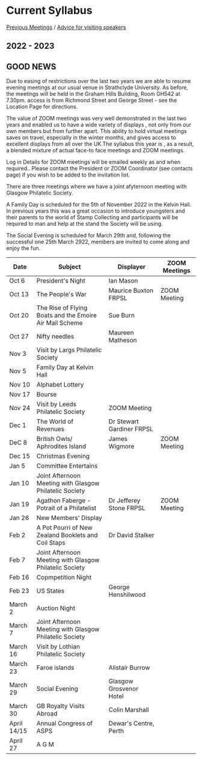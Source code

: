 # Current Syllabus

[Previous Meetings](./previous-meetings) / [Advice for visiting speakers](./advice-for-visiting-speakers)

## 2022 - 2023 ##
## GOOD NEWS ## 
Due to easing of restrictions over the last two years we are able to resume evening meetings at our usual venue in Strathclyde University. As before, the meetings will be held in the Graham Hills Building, Room GH542 at 7.30pm. access is from Richmond Street and George Street - see the Location Page for directions.

The value of ZOOM meetings was very well demonstrated in the last two years and enabled us to have a wide variety of displays , not  only from our own members but from further apart. This ability to hold virtual meetings saves on travel, especially in the winter months, and gives access to excellent displays from all over the UK.The syllabus this year is , as a result, a blended mixture of actual face-to face meetings and ZOOM meetings.

Log in Details for ZOOM meetings will be emailed weekly as and when required.. Please contact the President or ZOOM Coordinator (see contacts page) if you wish to be added to the invitation list.

 There are three meetings where we have a joint afyternoon meeting with Glasgow Philatelic Society.
 
A Family Day is scheduled for the 5th of November 2022 in the Kelvin Hall. In previous years this was a great occasion to introduce youngsters and their parents to the world of Stamp Collecting and participants will be required to man and help at the stand the Society will be using.

The Social Evening is scheduled for March 29th and, following the successful one 25th March 2922, members are invited to come along and enjoy the fun.

Date  | Subject | Displayer | ZOOM Meetings
----- | ------- | --------- | -------------
Oct 6  | President's Night | Ian Mason
Oct 13 | The People's War | Maurice Buxton FRPSL| ZOOM Meeting
Oct 20 | The Rise of Flying Boats and the Emoire Air Mail Scheme | Sue Burn
Oct 27 | Nifty needles| Maureen Matheson
Nov 3  | Visit by Largs Philatelic Society |
Nov 5  | Family Day at Kelvin Hall
Nov 10 | Alphabet Lottery 
Nov 17 | Bourse
Nov 24 | Visit by Leeds Philatelic Society | ZOOM Meeting
Dec 1  | The World of Revenues | Dr Stewart Gardiner FRPSL
DeC 8  | British Owls/ Aphrodites Island | James Wigmore | ZOOM Meeting
Dec 15 | Christmas Evening
Jan 5  | Committee Entertains 
Jan 10 | Joint Afternoon Meeting with Glasgow Philatelic Society |
Jan 19 | Agathon Faberge - Potrait of a Philatelist| Dr Jefferey Stone FRPSL | ZOOM Meeting
Jan 26 | New Members' Display
Feb 2  | A Pot Pourri of New Zealand Booklets and Coil Staps | Dr David Stalker
Feb 7  | Joint Afternoon Meeting with Glasgow Philatelic Society | 
Feb 16 | Copmpetition Night
Feb 23 | US States | George Henshilwood
March 2  | Auction Night
March 7  | Joint Afternoon Meeting with Glasgow Philatelic Society |
March 16 | Visit by Lothian Philatelic Society
March 23 | Faroe islands | Alistair Burrow
March 29 | Social Evening | Glasgow Grosvenor Hotel
March 30 | GB Royalty Visits Abroad | Colin Marshall
April 14/15 | Annual Congress of ASPS | Dewar's Centre, Perth
April 27 | A G M
